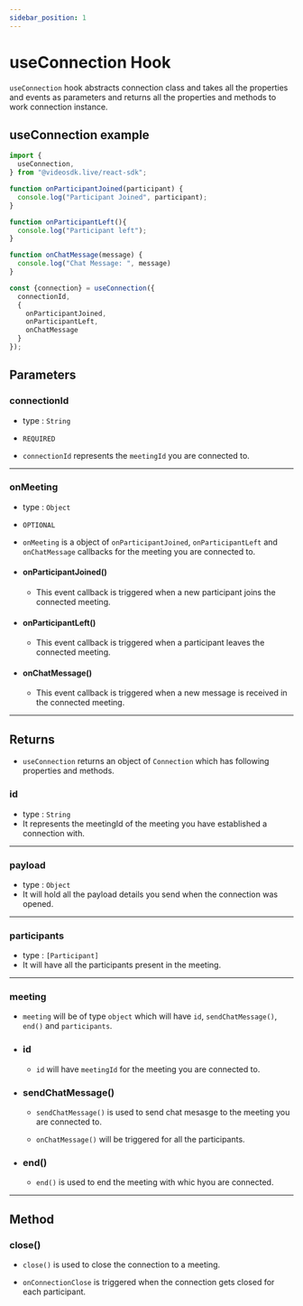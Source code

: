```yaml
---
sidebar_position: 1
---
```


# useConnection Hook

`useConnection` hook abstracts connection class and takes all the properties and events as parameters and returns all the properties and methods to work connection instance.

## useConnection example

```jsx title="useConnection react hook"
import {
  useConnection,
} from "@videosdk.live/react-sdk";

function onParticipantJoined(participant) {
  console.log("Participant Joined", participant);
}

function onParticipantLeft(){
  console.log("Participant left");
}

function onChatMessage(message) {
  console.log("Chat Message: ", message)
}

const {connection} = useConnection({
  connectionId,
  {
    onParticipantJoined,
    onParticipantLeft,
    onChatMessage
  }
});
```

## Parameters

### connectionId

- type : `String`
- `REQUIRED`

- `connectionId` represents the `meetingId` you are connected to.

---

### onMeeting

- type : `Object`
- `OPTIONAL`

- `onMeeting` is a object of `onParticipantJoined`, `onParticipantLeft` and `onChatMessage` callbacks for the meeting you are connected to.

- #### onParticipantJoined()

  - This event callback is triggered when a new participant joins the connected meeting.

- #### onParticipantLeft()

  - This event callback is triggered when a participant leaves the connected meeting.

- #### onChatMessage()

  - This event callback is triggered when a new message is received in the connected meeting.

---

## Returns

- `useConnection` returns an object of `Connection` which has following properties and methods.

### id

- type : `String`
- It represents the meetingId of the meeting you have established a connection with.

---

### payload

- type : `Object`
- It will hold all the payload details you send when the connection was opened.

---

### participants

- type : `[Participant]` 
- It will have all the participants present in the meeting.

---


### meeting

- `meeting` will be of type `object` which will have `id`, `sendChatMessage()`, `end()` and `participants`.

- ### id

  - `id` will have `meetingId` for the meeting you are connected to.

- ### sendChatMessage()

  - `sendChatMessage()` is used to send chat mesasge to the meeting you are connected to.

  - `onChatMessage()` will be triggered for all the participants.

- ### end()

  - `end()` is used to end the meeting with whic hyou are connected.

---

## Method

### close()

- `close()` is used to close the connection to a meeting.

- `onConnectionClose` is triggered when the connection gets closed for each participant.